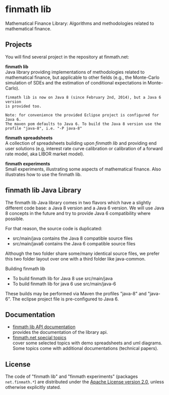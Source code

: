 finmath lib
===========

Mathematical Finance Library: Algorithms and methodologies related to mathematical finance.

Projects
--------

You will find several project in the repository at finmath.net:

**finmath lib**  
    Java library providing implementations of methodologies related to
    mathematical finance, but applicable to other fields (e.g., the
    Monte-Carlo simulation of SDEs and the estimation of conditional
    expectations in Monte-Carlo).

    finmath lib is now on Java 8 (since February 2nd, 2014), but a Java 6 version
    is provided too.
    
    Note: for convenience the provided Eclipse project is configured for Java 6.
    The maven pom defaults to Java 6. To build the Java 8 version use the profile "java-8", i.e. "-P java-8"

**finmath spreadsheets**  
    A collection of spreadsheets building upon *finmath lib* and
    providing end user solutions (e.g, interest rate curve calibration
    or calibration of a forward rate model, aka LIBOR market model).

**finmath experiments**  
    Small experiments, illustrating some aspects of mathematical
    finance. Also illustrates how to use the finmath lib.
    

finmath lib Java Library
------------------------

The finmath lib Java library comes in two flavors which have a slightly different code base: a Java 8 version and a Java 6 version.
We will use Java 8 concepts in the future and try to provide Java 6 compatibility where possible.

For that reason, the source code is duplicated:
-    src/main/java				contains the Java 8 compatible source files
-    src/main/java6				contains the Java 6 compatible source files

Although the two folder share some/many identical source files, we prefer this two folder layout
over one with a third folder like java-common.


Building finmath lib
-    To build finmath lib for Java 8 use src/main/java
-    To build finmath lib for java 6 use src/main/java-6

These builds may be performed via Maven the profiles "java-8" and "java-6".
The eclipse project file is pre-configured to Java 6.

Documentation
-------------

-   [finmath lib API documentation][]  
     provides the documentation of the library api.
-   [finmath.net special topics][]  
     cover some selected topics with demo spreadsheets and uml diagrams.
    Some topics come with additional documentations (technical papers).


License
-------

The code of "finmath lib" and "finmath experiments" (packages
`net.finmath.*`) are distributed under the [Apache License version
2.0][], unless otherwise explicitly stated.

  [finmath lib API documentation]: http://www.finmath.net/java/finmath-lib/doc/
  [finmath.net special topics]: http://www.finmath.net/topics
  [Apache License version 2.0]: http://www.apache.org/licenses/LICENSE-2.0.html
